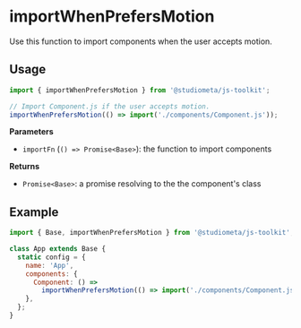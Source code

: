 # importWhenPrefersMotion

Use this function to import components when the user accepts motion.

## Usage

```js twoslash
import { importWhenPrefersMotion } from '@studiometa/js-toolkit';

// Import Component.js if the user accepts motion.
importWhenPrefersMotion(() => import('./components/Component.js'));
```

**Parameters**

- `importFn` (`() => Promise<Base>`): the function to import components

**Returns**

- `Promise<Base>`: a promise resolving to the the component's class

## Example

```js {1,7} twoslash
import { Base, importWhenPrefersMotion } from '@studiometa/js-toolkit';

class App extends Base {
  static config = {
    name: 'App',
    components: {
      Component: () =>
        importWhenPrefersMotion(() => import('./components/Component.js')),
    },
  };
}
```

